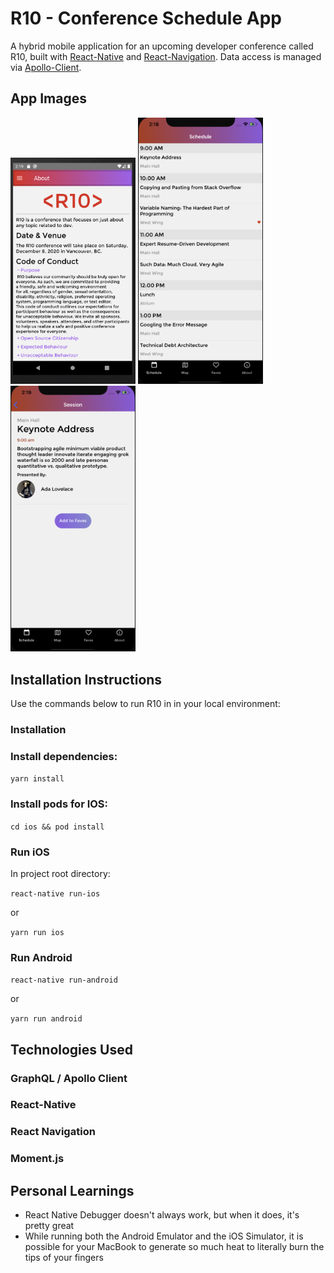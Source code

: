 # R10 - Conference Schedule App

A hybrid mobile application for an upcoming developer conference called R10, built with [React-Native](https://reactnative.dev/docs/getting-started) and [React-Navigation](https://reactnavigation.org/). Data access is managed via [Apollo-Client](https://www.apollographql.com/docs/react/).

## App Images

<img src="./js/assets/images/read_me_screenshots/about_screen_android.png" width="200">
<img src="./js/assets/images/read_me_screenshots/home_screen_ios.png" width="200">
<img src="./js/assets/images/read_me_screenshots/session_screen_ios.png" width="200">

## Installation Instructions

Use the commands below to run R10 in in your local environment:

### Installation

### Install dependencies:

`yarn install`

### Install pods for IOS:

`cd ios && pod install`

### Run iOS

In project root directory:

`react-native run-ios`

or

`yarn run ios`

### Run Android

`react-native run-android`

or

`yarn run android`

## Technologies Used

### GraphQL / Apollo Client

### React-Native

### React Navigation

### Moment.js

## Personal Learnings

- React Native Debugger doesn't always work, but when it does, it's pretty great
- While running both the Android Emulator and the iOS Simulator, it is possible for your MacBook to generate so much heat to literally burn the tips of your fingers
